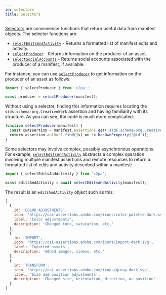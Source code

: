 ```yaml
---
id: selectors
title: Selectors
---
```


[Selectors](https://github.com/contentauth/c2pa-js/tree/main/packages/c2pa/src/selectors) are convenience functions that return useful data from manifest objects. The selector functions are:

- [`selectEditsAndActivity`](../../js-sdk/api/c2pa.selecteditsandactivity) - Returns a formatted list of manifest edits and activity.
- [`selectProducer`](../../js-sdk/api/c2pa.selectproducer) - Returns information on the producer of an asset.
- [`selectSocialAccounts`](../../js-sdk/api/c2pa.selectsocialaccounts) - Returns social accounts associated with the producer of a manifest, if available.

For instance, you can use [`selectProducer`](../../js-sdk/api/c2pa.selectproducer) to get information on the producer of an asset as follows:

```typescript
import { selectProducer } from 'c2pa';

const producer = selectProducer(manifest);
```

Without using a selector, finding this information requires locating the `stds.schema-org.CreativeWork` assertion and having familiarity with its structure. As you can see, the code is much more complicated:

```typescript
function selectProducer(manifest) {
  const cwAssertion = manifest.assertions.get('stds.schema-org.CreativeWork');
  return assertion.author?.find((x) => !x.hasOwnProperty('@id'));
}
```

Some selectors may involve complex, possibly asynchronous operations. For example, [`selectEditsAndActivity`](../../js-sdk/api/c2pa.selecteditsandactivity) abstracts a complex operation involving multiple manifest assertions and remote resources to return a formatted list of edits and activity described within a manifest:

```typescript
import { selectEditsAndActivity } from 'c2pa';

const editsAndActivity = await selectEditsAndActivity(manifest);
```

The result is an `editsAndActivity` object such as this:

```js
[
  {
    id: 'COLOR_ADJUSTMENTS',
    icon: 'https://cai-assertions.adobe.com/icons/color-palette-dark.svg',
    label: 'Color adjustments',
    description: 'Changed tone, saturation, etc.'
  },
  {
    id: 'IMPORT',
    icon: 'https://cai-assertions.adobe.com/icons/import-dark.svg',
    label: 'Imported assets',
    description: 'Added images, videos, etc.'
  },
  {
    id: 'TRANSFORM',
    icon: 'https://cai-assertions.adobe.com/icons/group-dark.svg',
    label: 'Size and position adjustments',
    description: 'Changed size, orientation, direction, or position'
  }
]
```
